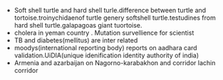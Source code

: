 * Soft shell turtle and hard shell turle.difference between turtle and tortoise.troinychidaenof turtle genery softshell turtle.testudines from hard shell turtle.galapagoas giant tuortoise.
* cholera in yeman country . Mutation  survellience for scientist
* TB and diabetes(mellitus) are inter related
* moodys(international reporting body) reports on aadhara card validation.UiDIA(unique idenification identity authority of india)
* Armenia and azarbaijan on Nagorno-karabakhon and corridor lachin corridor
